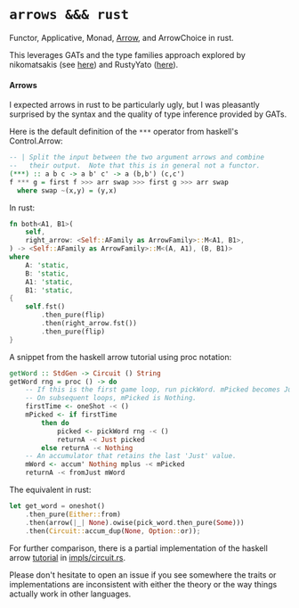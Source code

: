 `arrows &&& rust`
================

Functor, Applicative, Monad, [Arrow](https://en.m.wikibooks.org/wiki/Haskell/Understanding_arrows), and ArrowChoice in rust.

This leverages GATs and the type families approach explored by nikomatsakis (see [here](https://smallcultfollowing.com/babysteps/blog/2016/11/03/associated-type-constructors-part-2-family-traits/)) and RustyYato ([here](https://github.com/RustyYato/type-families)).

#### Arrows

I expected arrows in rust to be particularly ugly, but I was pleasantly surprised by the syntax and the quality of type inference provided by GATs.

Here is the default definition of the `***` operator from haskell's Control.Arrow:

```haskell
-- | Split the input between the two argument arrows and combine
--   their output.  Note that this is in general not a functor.
(***) :: a b c -> a b' c' -> a (b,b') (c,c')
f *** g = first f >>> arr swap >>> first g >>> arr swap
  where swap ~(x,y) = (y,x)
```

In rust:

```rust
fn both<A1, B1>(
    self,
    right_arrow: <Self::AFamily as ArrowFamily>::M<A1, B1>,
) -> <Self::AFamily as ArrowFamily>::M<(A, A1), (B, B1)>
where
    A: 'static,
    B: 'static,
    A1: 'static,
    B1: 'static,
{
    self.fst()
        .then_pure(flip)
        .then(right_arrow.fst())
        .then_pure(flip)
}
```

A snippet from the haskell arrow tutorial using proc notation:

```haskell
getWord :: StdGen -> Circuit () String
getWord rng = proc () -> do
    -- If this is the first game loop, run pickWord. mPicked becomes Just <word>.
    -- On subsequent loops, mPicked is Nothing.
    firstTime <- oneShot -< ()
    mPicked <- if firstTime
        then do
            picked <- pickWord rng -< ()
            returnA -< Just picked
        else returnA -< Nothing
    -- An accumulator that retains the last 'Just' value.
    mWord <- accum' Nothing mplus -< mPicked
    returnA -< fromJust mWord
```

The equivalent in rust:

```rust
let get_word = oneshot()
    .then_pure(Either::from)
    .then(arrow(|_| None).owise(pick_word.then_pure(Some)))
    .then(Circuit::accum_dup(None, Option::or));
```

For further comparison, there is a partial implementation of the haskell arrow [tutorial](https://en.m.wikibooks.org/wiki/Haskell/Arrow_tutorial) in [impls/circuit.rs](src/impls/circuit.rs).

Please don't hesitate to open an issue if you see somewhere the traits or implementations are inconsistent with either the theory or the way things actually work in other languages.
